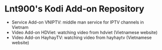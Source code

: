 Lnt900's Kodi Add-on Repository
=
- Service Add-on VNIPTV: middle man service for IPTV channels in Vietnam
- Video Add-on HDViet: watching video from hdviet (Vietnamese website)
- Video Add-on HayhayTV: watching video from hayhaytv (Vietnamese website)